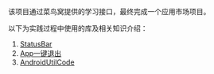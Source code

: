 该项目通过菜鸟窝提供的学习接口，最终完成一个应用市场项目。

以下为实践过程中使用的库及相关知识介绍：

1. [StatusBar](./doc/StatusBar.md)
2. [App一键退出](./doc/ExitApp.md)
3. [AndroidUtilCode](https://github.com/Blankj/AndroidUtilCode)
